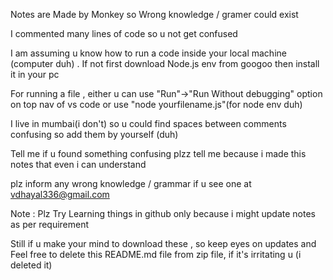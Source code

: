 Notes are Made by Monkey so Wrong knowledge / gramer could exist

I commented many lines of code so u not get confused

I am assuming u know how to run a code inside your local machine (computer duh) . If not first download Node.js env from googoo then install it in your pc 

For running a file , either u can use "Run"->"Run Without debugging" option on top nav of vs code or use "node yourfilename.js"(for node env duh)

I live in mumbai(i don't) so u could find spaces between comments confusing so add them by yourself (duh)

Tell me if u found something confusing plzz tell me because i made this notes that even i can understand 

plz inform any wrong knowledge / grammar if u see one at vdhayal336@gmail.com 

Note : Plz Try Learning things in github only because i might update notes as per requirement

Still if u make your mind to download these , so keep eyes on updates and Feel free to delete this README.md file from zip file, if it's irritating u (i deleted it)
